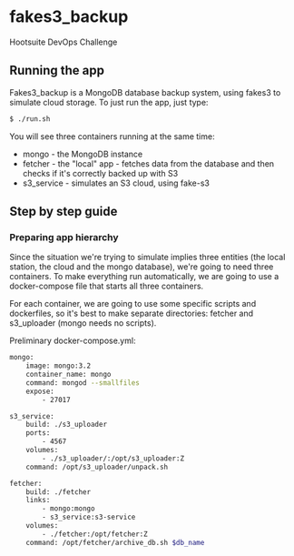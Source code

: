 # fakes3_backup

Hootsuite DevOps Challenge

## Running the app

Fakes3_backup is a MongoDB database backup system, using fakes3 to simulate
cloud storage. 
To just run the app, just type:
```sh
$ ./run.sh
```
You will see three containers running at the same time:
* mongo - the MongoDB instance
* fetcher - the "local" app - fetches data from the database and then checks if
  it's correctly backed up with S3
* s3_service - simulates an S3 cloud, using fake-s3

## Step by step guide

### Preparing app hierarchy

Since the situation we're trying to simulate implies three entities (the local
station, the cloud and the mongo database), we're going to need three
containers. To make everything run automatically, we are going to use a
docker-compose file that starts all three containers.

For each container, we are going to use some specific scripts and dockerfiles,
so it's best to make separate directories: fetcher and s3_uploader (mongo needs
no scripts).

Preliminary docker-compose.yml:
```sh
mongo:
    image: mongo:3.2
    container_name: mongo
    command: mongod --smallfiles
    expose:
        - 27017

s3_service:
    build: ./s3_uploader
    ports:
        - 4567
    volumes:
        - ./s3_uploader/:/opt/s3_uploader:Z
    command: /opt/s3_uploader/unpack.sh

fetcher:
    build: ./fetcher
    links:
        - mongo:mongo
        - s3_service:s3-service
    volumes:
        - ./fetcher:/opt/fetcher:Z
    command: /opt/fetcher/archive_db.sh $db_name
```
